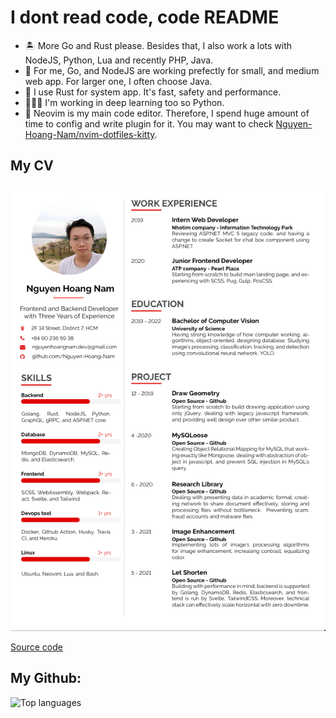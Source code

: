 # I dont read code, code README 

- 🏝 More Go and Rust please. Besides that, I also work a lots with NodeJS, Python, Lua and recently PHP, Java.
- 🤹 For me, Go, and NodeJS are working prefectly for small, and medium web app. For larger one, I often choose Java.
- 🍱 I use Rust for system app. It's fast, safety and performance.
- 👨‍👩‍👦 I'm working in deep learning too so Python.
- 🌈 Neovim is my main code editor. Therefore, I spend huge amount of time to config and write plugin for it. You may want to check [Nguyen-Hoang-Nam/nvim-dotfiles-kitty](https://github.com/Nguyen-Hoang-Nam/nvim-dotfiles-kitty).

## My CV

![CV](https://raw.githubusercontent.com/Nguyen-Hoang-Nam/readme-image/main/latex-cv/latex-cv.png)

[Source code](https://github.com/Nguyen-Hoang-Nam/latex-cv)

## My Github:

![Top languages](https://github-readme-stats.vercel.app/api/top-langs/?username=Nguyen-Hoang-Nam&layout=compact&langs_count=10)
